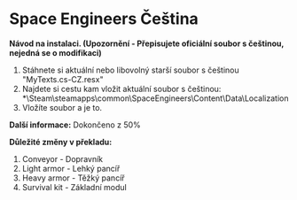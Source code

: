 # Space Engineers Čeština

**Návod na instalaci. (Upozornění - Přepisujete oficiální soubor s češtinou, nejedná se o modifikaci)**
1. Stáhnete si aktuální nebo libovolný starší soubor s češtinou "MyTexts.cs-CZ.resx"
2. Najdete si cestu kam vložit aktuální soubor s češtinou: *\Steam\steamapps\common\SpaceEngineers\Content\Data\Localization
3. Vložíte soubor a je to.

**Další informace:**
Dokončeno z 50%

**Důležité změny v překladu:**
1. Conveyor - Dopravník
2. Light armor - Lehký pancíř
3. Heavy armor - Těžký pancíř
4. Survival kit - Základní modul

